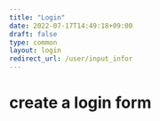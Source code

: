 ```yaml
---
title: "Login"
date: 2022-07-17T14:49:18+09:00
draft: false
type: common
layout: login
redirect_url: /user/input_infor
---
```


# create a login form